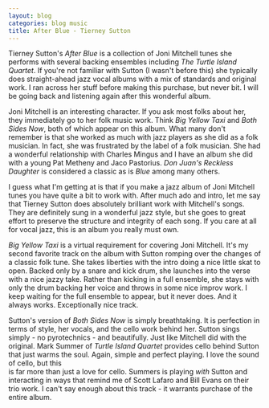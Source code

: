 ```yaml
---
layout: blog
categories: blog music
title: After Blue - Tierney Sutton
---
```


Tierney Sutton's *After Blue* is a collection of Joni Mitchell tunes
she performs with several backing ensembles including *The Turtle
Island Quartet*.  If you're not familiar with Sutton (I wasn't
before this) she typically does straight-ahead jazz vocal albums with a
mix of standards and original work.  I ran across her stuff before
making this purchase, but never bit. I will be going back and
listening again after this wonderful album.

Joni Mitchell is an interesting character.  If you ask most folks
about her, they immediately go to her folk music work.  Think *Big
Yellow Taxi* and *Both Sides Now*, both of which appear on this
album.  What many don't remember is that she worked as much with jazz
players as she did as a folk musician.  In fact, she was frustrated by
the label of a folk musician.  She had a wonderful relationship with
Charles Mingus and I have an album she did with a young Pat Metheny
and Jaco Pastorius.  *Don Juan's Reckless Daughter* is considered a
classic as is *Blue* among many others.

I guess what I'm getting at is that if you make a jazz album of Joni
Mitchell tunes you have quite a bit to work with.  After much ado and
intro, let me say that Tierney Sutton does absolutely brilliant work with
Mitchell's songs.  They are definitely sung in a wonderful jazz style,
but she goes to great effort to preserve the structure and integrity
of each song.  If you care at all for vocal jazz, this is an album you
really must own.

*Big Yellow Taxi* is a virtual requirement for covering Joni
Mitchell.  It's my second favorite track on the album with Sutton
romping over the changes of a classic folk tune.  She takes liberties
with the intro doing a nice little skat to open.  Backed only by a
snare and kick drum, she launches into the verse with a nice jazzy
take.  Rather than kicking in a full ensemble, she stays with only
the drum backing her voice and throws in some nice improv work.  I
keep waiting for the full ensemble to appear, but it never does.  And
it always works.  Exceptionally nice track.

Sutton's version of *Both Sides Now* is simply breathtaking. It is
perfection in terms of style, her vocals, and the cello work behind
her.  Sutton sings simply - no pyrotechnics - and beautifully.  Just
like Mitchell did with the original.  Mark Summer
of *Turtle Island Quartet* provides cello behind 
Sutton that just warms the soul.  Again, simple and perfect playing.  I love
the sound of cello, but this  
is far more than just a love for cello.  Summers is playing *with*
Sutton and interacting in ways that remind me of Scott Lafaro and Bill
Evans on their trio work.  I can't say enough about this track - it
warrants purchase of the entire album.
